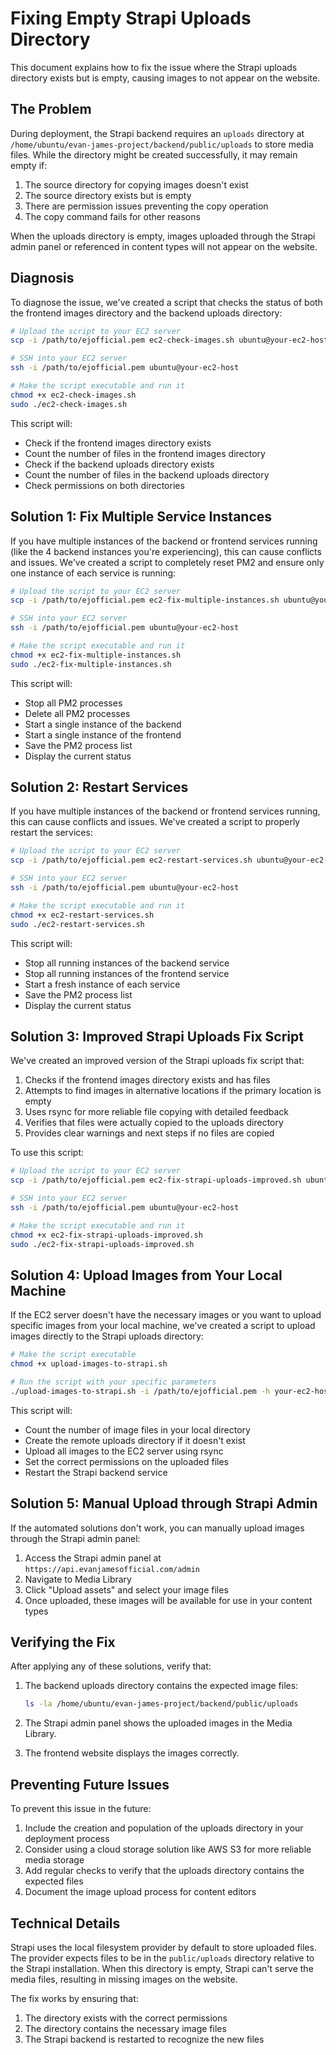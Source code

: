# Fixing Empty Strapi Uploads Directory

This document explains how to fix the issue where the Strapi uploads directory exists but is empty, causing images to not appear on the website.

## The Problem

During deployment, the Strapi backend requires an `uploads` directory at `/home/ubuntu/evan-james-project/backend/public/uploads` to store media files. While the directory might be created successfully, it may remain empty if:

1. The source directory for copying images doesn't exist
2. The source directory exists but is empty
3. There are permission issues preventing the copy operation
4. The copy command fails for other reasons

When the uploads directory is empty, images uploaded through the Strapi admin panel or referenced in content types will not appear on the website.

## Diagnosis

To diagnose the issue, we've created a script that checks the status of both the frontend images directory and the backend uploads directory:

```bash
# Upload the script to your EC2 server
scp -i /path/to/ejofficial.pem ec2-check-images.sh ubuntu@your-ec2-host:~/

# SSH into your EC2 server
ssh -i /path/to/ejofficial.pem ubuntu@your-ec2-host

# Make the script executable and run it
chmod +x ec2-check-images.sh
sudo ./ec2-check-images.sh
```

This script will:
- Check if the frontend images directory exists
- Count the number of files in the frontend images directory
- Check if the backend uploads directory exists
- Count the number of files in the backend uploads directory
- Check permissions on both directories

## Solution 1: Fix Multiple Service Instances

If you have multiple instances of the backend or frontend services running (like the 4 backend instances you're experiencing), this can cause conflicts and issues. We've created a script to completely reset PM2 and ensure only one instance of each service is running:

```bash
# Upload the script to your EC2 server
scp -i /path/to/ejofficial.pem ec2-fix-multiple-instances.sh ubuntu@your-ec2-host:~/

# SSH into your EC2 server
ssh -i /path/to/ejofficial.pem ubuntu@your-ec2-host

# Make the script executable and run it
chmod +x ec2-fix-multiple-instances.sh
sudo ./ec2-fix-multiple-instances.sh
```

This script will:
- Stop all PM2 processes
- Delete all PM2 processes
- Start a single instance of the backend
- Start a single instance of the frontend
- Save the PM2 process list
- Display the current status

## Solution 2: Restart Services

If you have multiple instances of the backend or frontend services running, this can cause conflicts and issues. We've created a script to properly restart the services:

```bash
# Upload the script to your EC2 server
scp -i /path/to/ejofficial.pem ec2-restart-services.sh ubuntu@your-ec2-host:~/

# SSH into your EC2 server
ssh -i /path/to/ejofficial.pem ubuntu@your-ec2-host

# Make the script executable and run it
chmod +x ec2-restart-services.sh
sudo ./ec2-restart-services.sh
```

This script will:
- Stop all running instances of the backend service
- Stop all running instances of the frontend service
- Start a fresh instance of each service
- Save the PM2 process list
- Display the current status

## Solution 3: Improved Strapi Uploads Fix Script

We've created an improved version of the Strapi uploads fix script that:

1. Checks if the frontend images directory exists and has files
2. Attempts to find images in alternative locations if the primary location is empty
3. Uses rsync for more reliable file copying with detailed feedback
4. Verifies that files were actually copied to the uploads directory
5. Provides clear warnings and next steps if no files are copied

To use this script:

```bash
# Upload the script to your EC2 server
scp -i /path/to/ejofficial.pem ec2-fix-strapi-uploads-improved.sh ubuntu@your-ec2-host:~/

# SSH into your EC2 server
ssh -i /path/to/ejofficial.pem ubuntu@your-ec2-host

# Make the script executable and run it
chmod +x ec2-fix-strapi-uploads-improved.sh
sudo ./ec2-fix-strapi-uploads-improved.sh
```

## Solution 4: Upload Images from Your Local Machine

If the EC2 server doesn't have the necessary images or you want to upload specific images from your local machine, we've created a script to upload images directly to the Strapi uploads directory:

```bash
# Make the script executable
chmod +x upload-images-to-strapi.sh

# Run the script with your specific parameters
./upload-images-to-strapi.sh -i /path/to/ejofficial.pem -h your-ec2-host -d /path/to/local/images
```

This script will:
- Count the number of image files in your local directory
- Create the remote uploads directory if it doesn't exist
- Upload all images to the EC2 server using rsync
- Set the correct permissions on the uploaded files
- Restart the Strapi backend service

## Solution 5: Manual Upload through Strapi Admin

If the automated solutions don't work, you can manually upload images through the Strapi admin panel:

1. Access the Strapi admin panel at `https://api.evanjamesofficial.com/admin`
2. Navigate to Media Library
3. Click "Upload assets" and select your image files
4. Once uploaded, these images will be available for use in your content types

## Verifying the Fix

After applying any of these solutions, verify that:

1. The backend uploads directory contains the expected image files:
   ```bash
   ls -la /home/ubuntu/evan-james-project/backend/public/uploads
   ```

2. The Strapi admin panel shows the uploaded images in the Media Library.

3. The frontend website displays the images correctly.

## Preventing Future Issues

To prevent this issue in the future:

1. Include the creation and population of the uploads directory in your deployment process
2. Consider using a cloud storage solution like AWS S3 for more reliable media storage
3. Add regular checks to verify that the uploads directory contains the expected files
4. Document the image upload process for content editors

## Technical Details

Strapi uses the local filesystem provider by default to store uploaded files. The provider expects files to be in the `public/uploads` directory relative to the Strapi installation. When this directory is empty, Strapi can't serve the media files, resulting in missing images on the website.

The fix works by ensuring that:
1. The directory exists with the correct permissions
2. The directory contains the necessary image files
3. The Strapi backend is restarted to recognize the new files
